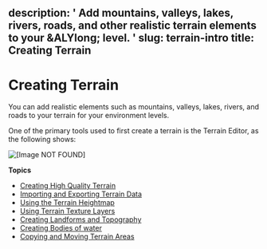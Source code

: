 description: ' Add mountains, valleys, lakes, rivers, roads, and other realistic terrain
  elements to your &ALYlong; level. '
slug: terrain-intro
title: Creating Terrain
---
# Creating Terrain<a name="terrain-intro"></a>

You can add realistic elements such as mountains, valleys, lakes, rivers, and roads to your terrain for your environment levels\.

One of the primary tools used to first create a terrain is the Terrain Editor, as the following shows:

![\[Image NOT FOUND\]](/images/userguide/terrain/terrain-editor.png)

**Topics**
+ [Creating High Quality Terrain](terrain-high-quality.md)
+ [Importing and Exporting Terrain Data](terrain-import-data.md)
+ [Using the Terrain Heightmap](terrain-heightmap-intro.md)
+ [Using Terrain Texture Layers](terrain-texture-layers-intro.md)
+ [Creating Landforms and Topography](terrain-landforms-intro.md)
+ [Creating Bodies of water](terrain-water-intro.md)
+ [Copying and Moving Terrain Areas](terrain-copy.md)